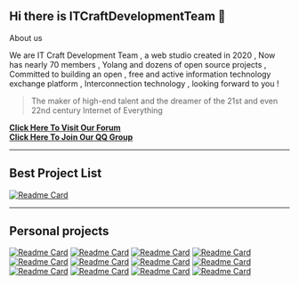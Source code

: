 ## Hi there is ITCraftDevelopmentTeam 👋

About us

We are IT Craft Development Team , a web studio created in 2020 , Now has nearly 70 members , Yolang and dozens of open source projects , Committed to building an open , free and active information technology exchange platform , Interconnection technology , looking forward to you !

> The maker of high-end talent and the dreamer of the 21st and even 22nd century Internet of Everything 


**[Click Here To Visit Our Forum](https://github.com/ITCraftDevelopmentTeam/Forum/discussions)**  
**[Click Here To Join Our QQ Group](https://jq.qq.com/?_wv=1027&k=HpYPmUy2)**


---

## Best Project List
[![Readme Card](https://github-readme-stats.vercel.app/api/pin/?username=ITCraftDevelopmentTeam&repo=XDbot2)](https://github.com/ITCraftDevelopmentTeam/XDbot2)

---


<!-- 
要添加项目按这个格式写在Personal projects里
[![Readme Card](https://github-readme-stats.vercel.app/api/pin/?show_owner=true&username=用户名&repo=项目名)](项目地址)
-->

## Personal projects
[![Readme Card](https://github-readme-stats.vercel.app/api/pin/?show_owner=true&username=xxtg666&repo=CmdServerReloaded)](https://github.com/xxtg666/CmdServerReloaded)
[![Readme Card](https://github-readme-stats.vercel.app/api/pin/?show_owner=true&username=This-is-XiaoDeng&repo=CmdServer4)](https://github.com/This-is-XiaoDeng/CmdServer4)
[![Readme Card](https://github-readme-stats.vercel.app/api/pin/?show_owner=true&username=This-is-XiaoDeng&repo=XDbot)](https://github.com/This-is-XiaoDeng/XDbot)
[![Readme Card](https://github-readme-stats.vercel.app/api/pin/?show_owner=true&username=PowerAngelXD&repo=Yolang)](https://github.com/PowerAngelXD/YoLang)
[![Readme Card](https://github-readme-stats.vercel.app/api/pin/?show_owner=true&username=This-is-XiaoDeng&repo=qcli)](https://github.com/This-is-XiaoDeng/qcli)
[![Readme Card](https://github-readme-stats.vercel.app/api/pin/?show_owner=true&username=This-is-XiaoDeng&repo=XDChat)](https://github.com/This-is-XiaoDeng/XDChat)
[![Readme Card](https://github-readme-stats.vercel.app/api/pin/?show_owner=true&username=PowerAngelXD&repo=Sakora)](https://github.com/PowerAngelXD/Sakora)
[![Readme Card](https://github-readme-stats.vercel.app/api/pin/?show_owner=true&username=xxtg666&repo=MinecraftModpackExportTool)](https://github.com/xxtg666/MinecraftModpackExportTool)
[![Readme Card](https://github-readme-stats.vercel.app/api/pin/?show_owner=true&username=This-is-XiaoDeng&repo=QFiles)](https://github.com/This-is-XiaoDeng/QFiles)
[![Readme Card](https://github-readme-stats.vercel.app/api/pin/?show_owner=true&username=WowStarWorld&repo=StarWorldToolBox-Plus)](https://github.com/WowStarWorld/StarWorldToolBox-Plus)
[![Readme Card](https://github-readme-stats.vercel.app/api/pin/?show_owner=true&username=xxtg666&repo=xtGitVote)](https://github.com/xxtg666/xtGitVote)
[![Readme Card](https://github-readme-stats.vercel.app/api/pin/?show_owner=true&username=xxtg666&repo=xxtgMineCraftLauncher)](https://github.com/xxtg666/xxtgMineCraftLauncher)
